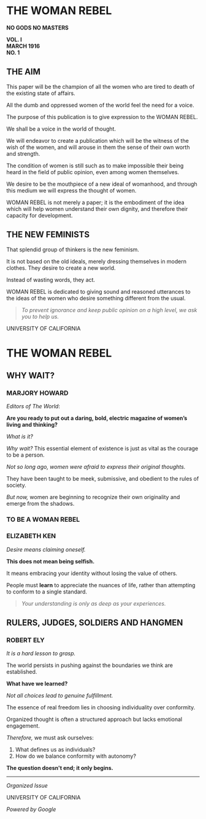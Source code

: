 # THE WOMAN REBEL

**NO GODS NO MASTERS**

**VOL. I**  
**MARCH 1916**  
**NO. 1**

## THE AIM

This paper will be the champion of all the women who are tired to death of the existing state of affairs.

All the dumb and oppressed women of the world feel the need for a voice.

The purpose of this publication is to give expression to the WOMAN REBEL.

We shall be a voice in the world of thought.

We will endeavor to create a publication which will be the witness of the wish of the women, and will arouse in them the sense of their own worth and strength.

The condition of women is still such as to make impossible their being heard in the field of public opinion, even among women themselves.

We desire to be the mouthpiece of a new ideal of womanhood, and through this medium we will express the thought of women.

WOMAN REBEL is not merely a paper; it is the embodiment of the idea which will help women understand their own dignity, and therefore their capacity for development.

## THE NEW FEMINISTS

That splendid group of thinkers is the new feminism.

It is not based on the old ideals, merely dressing themselves in modern clothes. They desire to create a new world.

Instead of wasting words, they act.

WOMAN REBEL is dedicated to giving sound and reasoned utterances to the ideas of the women who desire something different from the usual.

> _To prevent ignorance and keep public opinion on a high level, we ask you to help us._

UNIVERSITY OF CALIFORNIA

# THE WOMAN REBEL

## WHY WAIT? 
### MARJORY HOWARD

*Editors of The World*:

**Are you ready to put out a daring, bold, electric magazine of women’s living and thinking?**

*What is it?*

*Why wait?* This essential element of existence is just as vital as the courage to be a person.

*Not so long ago, women were afraid to express their original thoughts.*

They have been taught to be meek, submissive, and obedient to the rules of society.

*But now,* women are beginning to recognize their own originality and emerge from the shadows.

### TO BE A WOMAN REBEL 
### ELIZABETH KEN

*Desire means claiming oneself.* 

**This does not mean being selfish.**

It means embracing your identity without losing the value of others.

People must **learn** to appreciate the nuances of life, rather than attempting to conform to a single standard.

> *Your understanding is only as deep as your experiences.*

## RULERS, JUDGES, SOLDIERS AND HANGMEN
### ROBERT ELY

*It is a hard lesson to grasp.*

The world persists in pushing against the boundaries we think are established.

**What have we learned?** 

*Not all choices lead to genuine fulfillment.*

The essence of real freedom lies in choosing individuality over conformity.

Organized thought is often a structured approach but lacks emotional engagement.

*Therefore,* we must ask ourselves: 
1. What defines us as individuals?
2. How do we balance conformity with autonomy?

**The question doesn't end; it only begins.**

---

*Organized Issue*

UNIVERSITY OF CALIFORNIA

*Powered by Google*